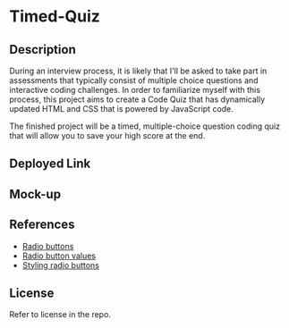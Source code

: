 # Timed-Quiz

## Description

During an interview process, it is likely that I'll be asked to take part in assessments that typically consist of multiple choice questions and interactive coding challenges. In order to familiarize myself with this process, this project aims to create a Code Quiz that has dynamically updated HTML and CSS that is powered by JavaScript code.

The finished project will be a timed, multiple-choice question coding quiz that will allow you to save your high score at the end.

## Deployed Link



## Mock-up



## References

- <a href="https://stackoverflow.com/questions/34084048/creating-a-multiple-choice-option-in-javascript">Radio buttons</a>
- <a href="https://www.geeksforgeeks.org/how-to-get-value-of-selected-radio-button-using-javascript/">Radio button values</a>
- <a href="https://developer.mozilla.org/en-US/docs/Web/HTML/Element/input/radio">Styling radio buttons</a>

## License

Refer to license in the repo.
